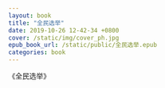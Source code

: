 ```yaml
---
layout: book
title: "全民选举"
date: 2019-10-26 12-42-34 +0800
cover: /static/img/cover_ph.jpg
epub_book_url: /static/public/全民选举.epub
categories: book
---
```


《全民选举》